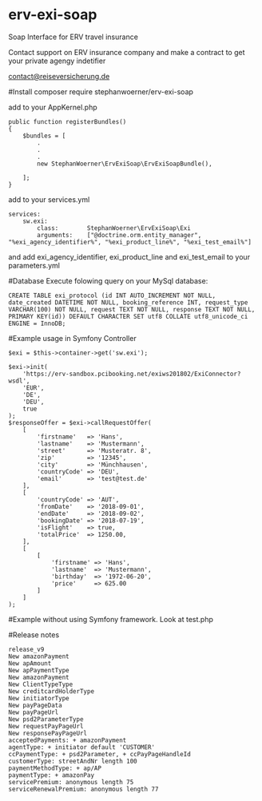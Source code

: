 # erv-exi-soap
Soap Interface for ERV travel insurance 

Contact support on ERV insurance company and make a contract to get your private agengy indetifier

contact@reiseversicherung.de

#Install
composer require stephanwoerner/erv-exi-soap

add to your AppKernel.php 
```` 
public function registerBundles()
{
    $bundles = [
        .
        .
        .
        new StephanWoerner\ErvExiSoap\ErvExiSoapBundle(),
    
    ];
}
````
add to your services.yml
````
services:
    sw.exi:
        class:        StephanWoerner\ErvExiSoap\Exi
        arguments:    ["@doctrine.orm.entity_manager", "%exi_agency_identifier%", "%exi_product_line%", "%exi_test_email%"]

````
and add exi_agency_identifier, exi_product_line and exi_test_email to your parameters.yml

#Database
Execute folowing query on your MySql database:

````
CREATE TABLE exi_protocol (id INT AUTO_INCREMENT NOT NULL, date_created DATETIME NOT NULL, booking_reference INT, request_type VARCHAR(100) NOT NULL, request TEXT NOT NULL, response TEXT NOT NULL, PRIMARY KEY(id)) DEFAULT CHARACTER SET utf8 COLLATE utf8_unicode_ci ENGINE = InnoDB;
````

#Example usage in Symfony Controller
````
$exi = $this->container->get('sw.exi');

$exi->init(
    'https://erv-sandbox.pcibooking.net/exiws201802/ExiConnector?wsdl',
    'EUR',
    'DE',
    'DEU',
    true
);
$responseOffer = $exi->callRequestOffer(
    [
        'firstname'   => 'Hans',
        'lastname'    => 'Mustermann',
        'street'      => 'Musteratr. 8',
        'zip'         => '12345',
        'city'        => 'Münchhausen',
        'countryCode' => 'DEU',
        'email'       => 'test@test.de'
    ],
    [
        'countryCode' => 'AUT',
        'fromDate'    => '2018-09-01',
        'endDate'     => '2018-09-02',
        'bookingDate' => '2018-07-19',
        'isFlight'    => true,
        'totalPrice'  => 1250.00,
    ],
    [
        [
            'firstname' => 'Hans',
            'lastname'  => 'Mustermann',
            'birthday'  => '1972-06-20',
            'price'     => 625.00
        ]
    ]
);
````

#Example without using Symfony framework.
Look at test.php


#Release notes
````
release_v9
New amazonPayment
New apAmount
New apPaymentType
New amazonPayment
New ClientTypeType
New creditcardHolderType
New initiatorType
New payPageData
New payPageUrl
New psd2ParameterType
New requestPayPageUrl
New responsePayPageUrl
acceptedPayments: + amazonPayment
agentType: + initiator default 'CUSTOMER'
ccPaymentType: + psd2Parameter, + ccPayPageHandleId
customerType: streetAndNr length 100
paymentMethodType: + ap/AP
paymentType: + amazonPay
servicePremium: anonymous length 75
serviceRenewalPremium: anonymous length 77
````
